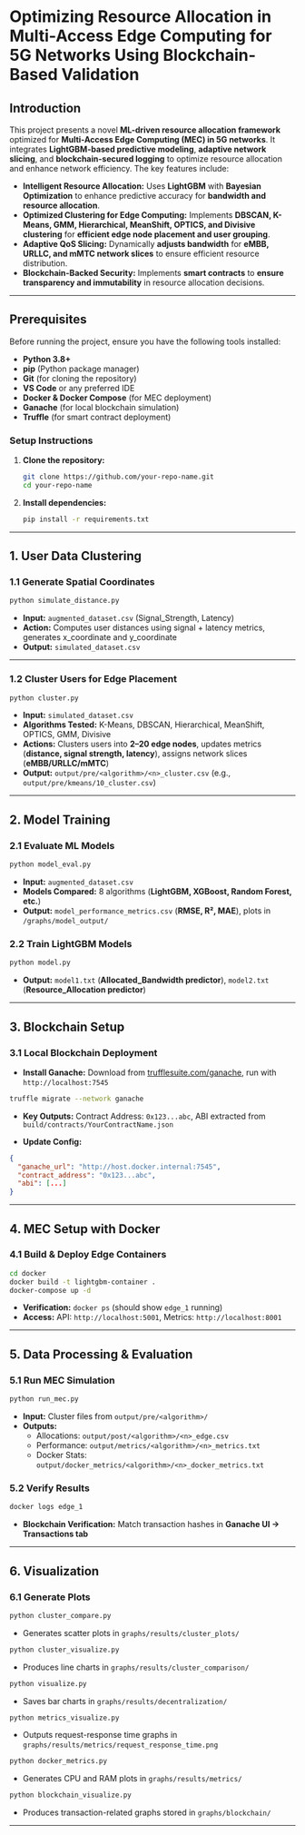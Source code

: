 # **Optimizing Resource Allocation in Multi-Access Edge Computing for 5G Networks Using Blockchain-Based Validation**

## **Introduction**
This project presents a novel **ML-driven resource allocation framework** optimized for **Multi-Access Edge Computing (MEC) in 5G networks**. It integrates **LightGBM-based predictive modeling**, **adaptive network slicing**, and **blockchain-secured logging** to optimize resource allocation and enhance network efficiency. The key features include:

- **Intelligent Resource Allocation:** Uses **LightGBM** with **Bayesian Optimization** to enhance predictive accuracy for **bandwidth and resource allocation**.
- **Optimized Clustering for Edge Computing:** Implements **DBSCAN, K-Means, GMM, Hierarchical, MeanShift, OPTICS, and Divisive clustering** for **efficient edge node placement and user grouping**.
- **Adaptive QoS Slicing:** Dynamically **adjusts bandwidth** for **eMBB, URLLC, and mMTC network slices** to ensure efficient resource distribution.
- **Blockchain-Backed Security:** Implements **smart contracts** to **ensure transparency and immutability** in resource allocation decisions.

---

## **Prerequisites**
Before running the project, ensure you have the following tools installed:

- **Python 3.8+**
- **pip** (Python package manager)
- **Git** (for cloning the repository)
- **VS Code** or any preferred IDE
- **Docker & Docker Compose** (for MEC deployment)
- **Ganache** (for local blockchain simulation)
- **Truffle** (for smart contract deployment)

### **Setup Instructions**

1. **Clone the repository:**
   ```bash
   git clone https://github.com/your-repo-name.git
   cd your-repo-name
   ```
2. **Install dependencies:**
   ```bash
   pip install -r requirements.txt
   ```

---

## **1. User Data Clustering**

### **1.1 Generate Spatial Coordinates**

```bash
python simulate_distance.py
```

- **Input:** `augmented_dataset.csv` (Signal_Strength, Latency)  
- **Action:** Computes user distances using signal + latency metrics, generates x_coordinate and y_coordinate
- **Output:** `simulated_dataset.csv`

---

### **1.2 Cluster Users for Edge Placement**

```bash
python cluster.py
```

- **Input:** `simulated_dataset.csv`
- **Algorithms Tested:** K-Means, DBSCAN, Hierarchical, MeanShift, OPTICS, GMM, Divisive  
- **Actions:** Clusters users into **2–20 edge nodes**, updates metrics (**distance, signal strength, latency**), assigns network slices (**eMBB/URLLC/mMTC**)
- **Output:** `output/pre/<algorithm>/<n>_cluster.csv` (e.g., `output/pre/kmeans/10_cluster.csv`)

---

## **2. Model Training**

### **2.1 Evaluate ML Models**

```bash
python model_eval.py
```

- **Input:** `augmented_dataset.csv`  
- **Models Compared:** 8 algorithms (**LightGBM, XGBoost, Random Forest, etc.**)
- **Output:** `model_performance_metrics.csv` (**RMSE, R², MAE**), plots in `/graphs/model_output/`

### **2.2 Train LightGBM Models**

```bash
python model.py
```

- **Output:** `model1.txt` (**Allocated_Bandwidth predictor**), `model2.txt` (**Resource_Allocation predictor**)

---

## **3. Blockchain Setup**

### **3.1 Local Blockchain Deployment**

- **Install Ganache:** Download from [trufflesuite.com/ganache](https://trufflesuite.com/ganache), run with `http://localhost:7545`

```bash
truffle migrate --network ganache
```

- **Key Outputs:** Contract Address: `0x123...abc`, ABI extracted from `build/contracts/YourContractName.json`

- **Update Config:**

```json
{
  "ganache_url": "http://host.docker.internal:7545",
  "contract_address": "0x123...abc",
  "abi": [...]
}
```

---

## **4. MEC Setup with Docker**

### **4.1 Build & Deploy Edge Containers**

```bash
cd docker
docker build -t lightgbm-container .
docker-compose up -d
```

- **Verification:** `docker ps` (should show `edge_1` running)
- **Access:** API: `http://localhost:5001`, Metrics: `http://localhost:8001`

---

## **5. Data Processing & Evaluation**

### **5.1 Run MEC Simulation**

```bash
python run_mec.py
```

- **Input:** Cluster files from `output/pre/<algorithm>/`
- **Outputs:**
  - Allocations: `output/post/<algorithm>/<n>_edge.csv`
  - Performance: `output/metrics/<algorithm>/<n>_metrics.txt`
  - Docker Stats: `output/docker_metrics/<algorithm>/<n>_docker_metrics.txt`

### **5.2 Verify Results**

```bash
docker logs edge_1
```

- **Blockchain Verification:** Match transaction hashes in **Ganache UI → Transactions tab**

---

## **6. Visualization**

### **6.1 Generate Plots**

```bash
python cluster_compare.py
```
- Generates scatter plots in `graphs/results/cluster_plots/`

```bash
python cluster_visualize.py
```
- Produces line charts in `graphs/results/cluster_comparison/`

```bash
python visualize.py
```
- Saves bar charts in `graphs/results/decentralization/`

```bash
python metrics_visualize.py
```
- Outputs request-response time graphs in `graphs/results/metrics/request_response_time.png`

```bash
python docker_metrics.py
```
- Generates CPU and RAM plots in `graphs/results/metrics/`

```bash
python blockchain_visualize.py
```
- Produces transaction-related graphs stored in `graphs/blockchain/`

---